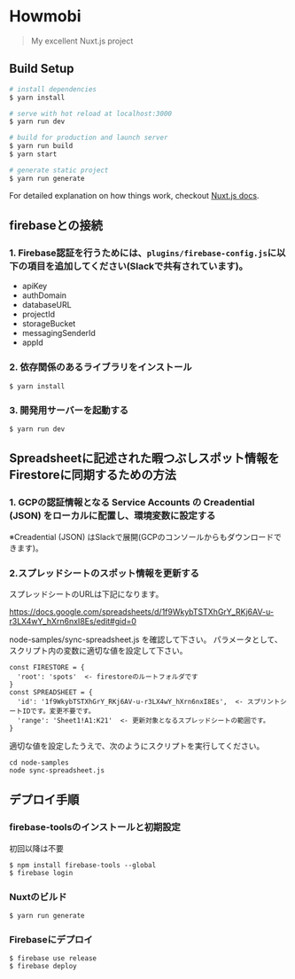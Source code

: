 # Howmobi

> My excellent Nuxt.js project

## Build Setup

``` bash
# install dependencies
$ yarn install

# serve with hot reload at localhost:3000
$ yarn run dev

# build for production and launch server
$ yarn run build
$ yarn start

# generate static project
$ yarn run generate
```

For detailed explanation on how things work, checkout [Nuxt.js docs](https://nuxtjs.org).

## firebaseとの接続

### 1. Firebase認証を行うためには、`plugins/firebase-config.js`に以下の項目を追加してください(Slackで共有されています)。

- apiKey
- authDomain
- databaseURL
- projectId
- storageBucket
- messagingSenderId
- appId

### 2. 依存関係のあるライブラリをインストール

```
$ yarn install
```

### 3. 開発用サーバーを起動する

```
$ yarn run dev
```

## Spreadsheetに記述された暇つぶしスポット情報をFirestoreに同期するための方法


### 1. GCPの認証情報となる Service Accounts の Creadential (JSON) をローカルに配置し、環境変数に設定する

※Creadential (JSON) はSlackで展開(GCPのコンソールからもダウンロードできます)。

### 2.スプレッドシートのスポット情報を更新する
スプレッドシートのURLは下記になります。

https://docs.google.com/spreadsheets/d/1f9WkybTSTXhGrY_RKj6AV-u-r3LX4wY_hXrn6nxI8Es/edit#gid=0

node-samples/sync-spreadsheet.js を確認して下さい。
パラメータとして、スクリプト内の変数に適切な値を設定して下さい。

```
const FIRESTORE = {
  'root': 'spots'  <- firestoreのルートフォルダです
}
const SPREADSHEET = {
  'id': '1f9WkybTSTXhGrY_RKj6AV-u-r3LX4wY_hXrn6nxI8Es',  <- スプリントシートIDです。変更不要です。
  'range': 'Sheet1!A1:K21'  <- 更新対象となるスプレッドシートの範囲です。
}
```

適切な値を設定したうえで、次のようにスクリプトを実行してください。

```
cd node-samples
node sync-spreadsheet.js
```

## デプロイ手順

### firebase-toolsのインストールと初期設定
初回以降は不要
```
$ npm install firebase-tools --global
$ firebase login
```

### Nuxtのビルド
```
$ yarn run generate
```

### Firebaseにデプロイ
```
$ firebase use release
$ firebase deploy
```
